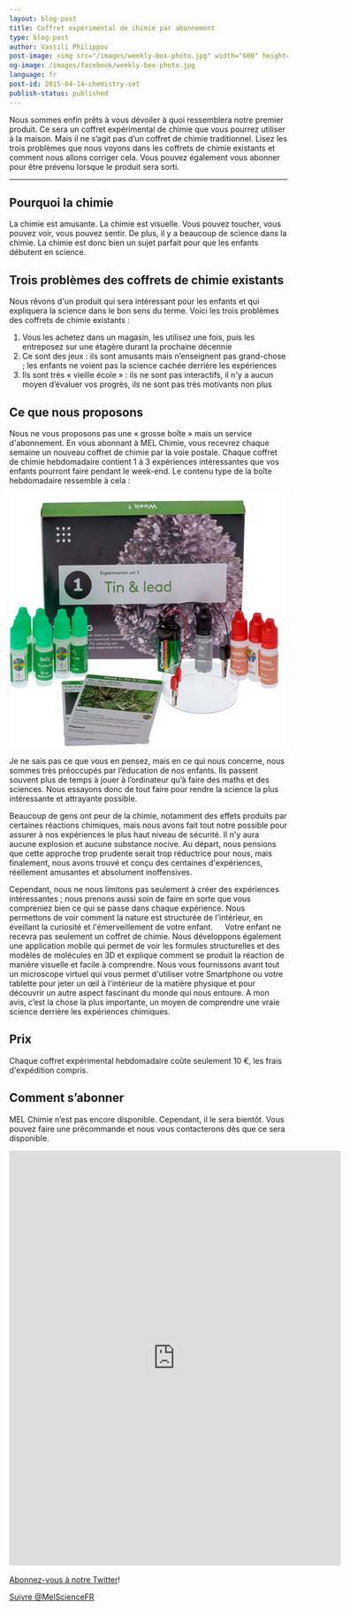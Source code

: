 ```yaml
---
layout: blog-post
title: Coffret expérimental de chimie par abonnement
type: blog-post
author: Vassili Philippov
post-image: <img src="/images/weekly-box-photo.jpg" width="600" height="459" alt="Weekly box content">
og-image: /images/facebook/weekly-box-photo.jpg
language: fr
post-id: 2015-04-14-chemistry-set
publish-status: published
---
```

Nous sommes enfin prêts à vous dévoiler à quoi ressemblera notre premier produit. Ce sera un coffret expérimental de chimie que vous pourrez utiliser à la maison. Mais il ne s’agit pas d’un coffret de chimie traditionnel. Lisez les trois problèmes que nous voyons dans les coffrets de chimie existants et comment nous allons corriger cela. Vous pouvez également vous abonner pour être prévenu lorsque le produit sera sorti.

<!-- more -->

---

## Pourquoi la chimie

La chimie est amusante. La chimie est visuelle. Vous pouvez toucher, vous pouvez voir, vous pouvez sentir. De plus, il y a beaucoup de science dans la chimie. La chimie est donc bien un sujet parfait pour que les enfants débutent en science.

## Trois problèmes des coffrets de chimie existants 

Nous rêvons d'un produit qui sera intéressant pour les enfants et qui expliquera la science dans le bon sens du terme. Voici les trois problèmes des coffrets de chimie existants :

1. Vous les achetez dans un magasin, les utilisez une fois, puis les entreposez sur une étagère durant la prochaine décennie
2. Ce sont des jeux : ils sont amusants mais n’enseignent pas grand-chose ; les enfants ne voient pas la science cachée derrière les expériences
3. Ils sont très « vieille école » : ils ne sont pas interactifs, il n'y a aucun moyen d’évaluer vos progrès, ils ne sont pas très motivants non plus

## Ce que nous proposons

Nous ne vous proposons pas une « grosse boîte » mais un service d'abonnement. En vous abonnant à MEL Chimie, vous recevrez chaque semaine un nouveau coffret de chimie par la voie postale. Chaque coffret de chimie hebdomadaire contient 1 à 3 expériences intéressantes que vos enfants pourront faire pendant le week-end. Le contenu type de la boîte hebdomadaire ressemble à cela :

<img src="/images/weekly-box-photo.jpg" width="600" height="459" alt="Weekly box content">

Je ne sais pas ce que vous en pensez, mais en ce qui nous concerne, nous sommes très préoccupés par l’éducation de nos enfants. Ils passent souvent plus de temps à jouer à l’ordinateur qu’à faire des maths et des sciences. Nous essayons donc de tout faire pour rendre la science la plus intéressante et attrayante possible.

Beaucoup de gens ont peur de la chimie, notamment des effets produits par certaines réactions chimiques, mais nous avons fait tout notre possible pour assurer à nos expériences le plus haut niveau de sécurité. Il n'y aura aucune explosion et aucune substance nocive. Au départ, nous pensions que cette approche trop prudente serait trop réductrice pour nous, mais finalement, nous avons trouvé et conçu des centaines d'expériences, réellement amusantes et absolument inoffensives.

Cependant, nous ne nous limitons pas seulement à créer des expériences intéressantes ; nous prenons aussi soin de faire en sorte que vous compreniez bien ce qui se passe dans chaque expérience. Nous permettons de voir comment la nature est structurée de l'intérieur, en éveillant la curiosité et l'émerveillement de votre enfant.
 
Votre enfant ne recevra pas seulement un coffret de chimie. Nous développons également une application mobile qui permet de voir les formules structurelles et des modèles de molécules en 3D et explique comment se produit la réaction de manière visuelle et facile à comprendre. Nous vous fournissons avant tout un microscope virtuel qui vous permet d'utiliser votre Smartphone ou votre tablette pour jeter un œil à l'intérieur de la matière physique et pour découvrir un autre aspect fascinant du monde qui nous entoure. A mon avis, c’est la chose la plus importante, un moyen de comprendre une vraie science derrière les expériences chimiques.

## Prix

Chaque coffret expérimental hebdomadaire coûte seulement 10 €, les frais d'expédition compris.

## Comment s’abonner

MEL Chimie n’est pas encore disponible. Cependant, il le sera bientôt. Vous pouvez faire une précommande et nous vous contacterons dès que ce sera disponible.

<iframe src="https://docs.google.com/forms/d/1ynaNIA8EAidnCsOhEPdsmJ9fczquCElGKq3CdgC85bU/viewform?embedded=true" width="600" height="750" frameborder="0" marginheight="0" marginwidth="0">Loading...</iframe>

<a href="https://twitter.com/MelScienceFR">Abonnez-vous à notre Twitter</a>!

<!-- Begin Twitter follow -->
<a href="https://twitter.com/MelScienceFR" class="twitter-follow-button" data-show-count="false" data-lang="fr" data-size="large">Suivre @MelScienceFR</a>
<script>!function(d,s,id){var js,fjs=d.getElementsByTagName(s)[0],p=/^http:/.test(d.location)?'http':'https';if(!d.getElementById(id)){js=d.createElement(s);js.id=id;js.src=p+'://platform.twitter.com/widgets.js';fjs.parentNode.insertBefore(js,fjs);}}(document, 'script', 'twitter-wjs');</script>
<!-- End Twitter follow -->